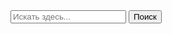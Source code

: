 <form action="" method="get">
  <input name="s" placeholder="Искать здесь..." type="search">
  <button type="submit">Поиск</button>
</form>
